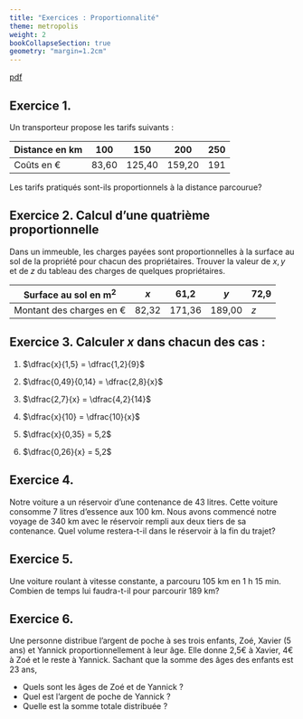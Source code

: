 ```yaml
---
title: "Exercices : Proportionnalité"
theme: metropolis
weight: 2
bookCollapseSection: true
geometry: "margin=1.2cm"
---
```


[pdf](./exercices_proportionnalite.pdf)

## Exercice 1.

Un transporteur propose les tarifs suivants :

| Distance en km | 100   | 150    | 200    | 250 |
| -------------- | ----- | ------ | ------ | --- |
| Coûts en €     | 83,60 | 125,40 | 159,20 | 191 |

Les tarifs pratiqués sont-ils proportionnels à la distance parcourue?

## Exercice 2. Calcul d’une quatrième proportionnelle

Dans un immeuble, les charges payées sont proportionnelles à la surface au sol de la propriété pour chacun des propriétaires.
Trouver la valeur de $x, y$ et de $z$ du tableau des charges de quelques propriétaires.

| Surface au sol en m$^2$  | $x$   | 61,2   | $y$    | 72,9 |
| ------------------------ | ----- | ------ | ------ | ---- |
| Montant des charges en € | 82,32 | 171,36 | 189,00 | $z$  |

## Exercice 3. Calculer $x$ dans chacun des cas :

1. $\dfrac{x}{1,5} = \dfrac{1,2}{9}$

2. $\dfrac{0,49}{0,14} = \dfrac{2,8}{x}$

3. $\dfrac{2,7}{x} = \dfrac{4,2}{14}$

4. $\dfrac{x}{10} = \dfrac{10}{x}$

5. $\dfrac{x}{0,35} = 5,2$

6. $\dfrac{0,26}{x} = 5,2$

## Exercice 4.

Notre voiture a un réservoir d’une contenance de 43 litres. Cette voiture consomme 7 litres d’essence aux 100 km. Nous avons commencé notre voyage de 340 km avec le réservoir rempli aux deux tiers de sa contenance. Quel volume restera-t-il dans le réservoir à la fin du trajet?

## Exercice 5.

Une voiture roulant à vitesse constante, a parcouru 105 km en 1 h 15 min. Combien de temps lui faudra-t-il pour parcourir 189 km?

## Exercice 6.

Une personne distribue l’argent de poche à ses trois enfants, Zoé, Xavier (5 ans) et Yannick proportionnellement à leur âge. Elle donne 2,5€ à Xavier, 4€ à Zoé et le reste à Yannick. Sachant que la somme des âges des enfants est 23 ans,

- Quels sont les âges de Zoé et de Yannick ?
- Quel est l’argent de poche de Yannick ?
- Quelle est la somme totale distribuée ?
